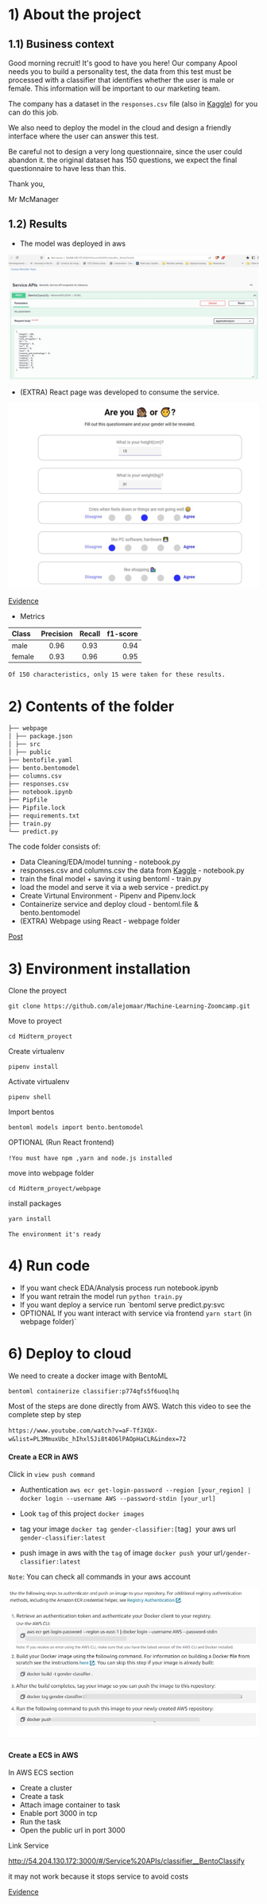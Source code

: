 # 1) About the project

## 1.1) Business context

Good morning recruit! It's good to have you here! Our company Apool needs you to build a personality test, the data from this test must be processed with a classifier that identifies whether the user is male or female. This information will be important to our marketing team.

The company has a dataset in the `responses.csv` file (also in [Kaggle](https://www.kaggle.com/datasets/miroslavsabo/young-people-survey)) for you can do this job.

We also need to deploy the model in the cloud and design a friendly interface where the user can answer this test.

Be careful not to design a very long questionnaire, since the user could abandon it. the original dataset has 150 questions, we expect the final questionnaire to have less than this.

Thank you,

Mr McManager

## 1.2) Results

- The model was deployed in aws

![bentoml](img/bentoml_service.JPG)

- (EXTRA) React page was developed to consume the service.

![webpage](img/frontend.JPG)

[Evidence](https://www.linkedin.com/posts/manuelalejandroaponte_66daysofdata-mlzoomcamp-kaggle-activity-6994893310196600832-eWQL?utm_source=share&utm_medium=member_desktop)

- Metrics

| Class  | Precision | Recall | f1-score |
| :----- | :-------: | :----: | -------: |
| male   |   0.96    |  0.93  |     0.94 |
| female |   0.93    |  0.96  |     0.95 |

`Of 150 characteristics, only 15 were taken for these results.`

# 2) Contents of the folder

```
├── webpage
│ ├── package.json
│ ├── src
│ ├── public
├── bentofile.yaml
├── bento.bentomodel
├── columns.csv
├── responses.csv
├── notebook.ipynb
├── Pipfile
├── Pipfile.lock
├── requirements.txt
├── train.py
└── predict.py
```

The code folder consists of:

- Data Cleaning/EDA/model tunning - notebook.py </li>
- responses.csv and columns.csv the data from [Kaggle](https://www.kaggle.com/datasets/miroslavsabo/young-people-survey) - notebook.py </li>
- train the final model + saving it using bentoml - train.py </li>
- load the model and serve it via a web service - predict.py </li>
- Create Virtunal Environment - Pipenv and Pipenv.lock </li>
- Containerize service and deploy cloud - bentoml.file & bento.bentomodel </li>
- (EXTRA) Webpage using React - webpage folder </li>

[Post](https://www.linkedin.com/posts/manuelalejandroaponte_66daysofdata-mlzoomcamp-kaggle-activity-6994893310196600832-eWQL?utm_source=share&utm_medium=member_desktop)

# 3) Environment installation

Clone the proyect

```
git clone https://github.com/alejomaar/Machine-Learning-Zoomcamp.git
```

Move to proyect

```
cd Midterm_proyect
```

Create virtualenv

```
pipenv install
```

Activate virtualenv

```
pipenv shell
```

Import bentos

```
bentoml models import bento.bentomodel
```

OPTIONAL (Run React frontend)

`!You must have npm ,yarn and node.js installed`

move into webpage folder

```
cd Midterm_proyect/webpage
```

install packages

```
yarn install
```

`The environment it's ready`

# 4) Run code

- If you want check EDA/Analysis process run notebook.ipynb
- If you want retrain the model run `python train.py`
- If you want deploy a service run `bentoml serve predict.py:svc
- OPTIONAL If you want interact with service via frontend `yarn start` (in webpage folder)`

# 6) Deploy to cloud

We need to create a docker image with BentoML

```
bentoml containerize classifier:p774qfs5f6uoqlhq
```

Most of the steps are done directly from AWS. Watch this video to see the complete step by step

`https://www.youtube.com/watch?v=aF-TfJXQX-w&list=PL3MmuxUbc_hIhxl5Ji8t4O6lPAOpHaCLR&index=72`

#### Create a ECR in AWS

Click in `view push command`

- Authentication
  `aws ecr get-login-password --region [your_region] | docker login --username AWS --password-stdin [your_url]`

- Look `tag` of this project
  `docker images`

- tag your image
  `docker tag gender-classifier:[`tag`] `your aws url` gender-classifier:latest`

- push image in aws with the `tag` of image
  `docker push `your url`/gender-classifier:latest `

`Note`: You can check all commands in your aws account

![aws_commands](img/aws_commands.jpg)

#### Create a ECS in AWS

In AWS ECS section

- Create a cluster
- Create a task
- Attach image container to task
- Enable port 3000 in tcp
- Run the task
- Open the public url in port 3000

Link Service

http://54.204.130.172:3000/#/Service%20APIs/classifier__BentoClassify

it may not work because it stops service to avoid costs

[Evidence](https://www.linkedin.com/posts/manuelalejandroaponte_66daysofdata-mlzoomcamp-kaggle-activity-6994893310196600832-eWQL?utm_source=share&utm_medium=member_desktop)
